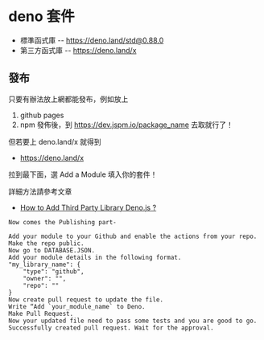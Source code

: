 # deno 套件

* 標準函式庫 -- https://deno.land/std@0.88.0
* 第三方函式庫 -- https://deno.land/x

## 發布

只要有辦法放上網都能發布，例如放上

1. github pages
2. npm 發佈後，到 https://dev.jspm.io/package_name 去取就行了！

但若要上 deno.land/x 就得到

* https://deno.land/x

拉到最下面，選 Add a Module 填入你的套件！

詳細方法請參考文章

* [How to Add Third Party Library Deno.js ?](https://www.geeksforgeeks.org/how-to-add-third-party-library-deno-js/)

```
Now comes the Publishing part-

Add your module to your Github and enable the actions from your repo.
Make the repo public.
Now go to DATABASE.JSON.
Add your module details in the following format.
"my_library_name": {
    "type": "github",
    "owner": "",
    "repo": ""
}
Now create pull request to update the file.
Write “Add `your_module_name` to Deno.
Make Pull Request.
Now your updated file need to pass some tests and you are good to go.
Successfully created pull request. Wait for the approval.
```
